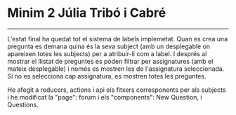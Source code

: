# Minim 2 Júlia Tribó i Cabré
***
L'estat final ha quedat tot el sistema de labels implemetat. Quan es crea una pregunta
es demana quina és la seva subject (amb un desplegable on apareixen totes les subjects)
per a atribuir-li com a label. I després al mostrar el llistat de preguntes es poden filtrar
per assignatures (amb el mateix desplegable) i només es mostren les de l'assignatura 
seleccionada. Si no es selecciona cap assignatura, es mostren totes les preguntes.

He afegit a reducers, actions i api els fitxers corresponents per als subjects i he 
modificat la "page": forum i els "components": New Question, i Questions.